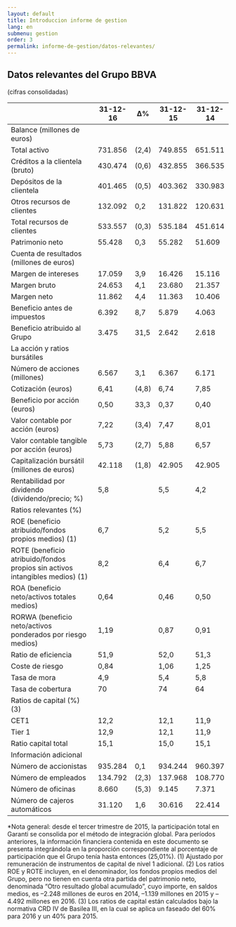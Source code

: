 ```yaml
---
layout: default
title: Introduccion informe de gestion
lang: en
submenu: gestion
order: 3
permalink: informe-de-gestion/datos-relevantes/
---
```



## Datos relevantes del Grupo BBVA
(cifras consolidadas)

<table>
    <thead>
        <tr>
            <th></th>
            <th>31-12-16</th>
            <th>∆%</th>
            <th>31-12-15</th>
            <th>31-12-14</th>
        </tr>
    </thead>
    <tbody>
        <tr>
            <td>Balance (millones de euros)</td>
            <td>&nbsp;</td>
            <td>&nbsp;</td>
            <td>&nbsp;</td>
            <td>&nbsp;</td>
        </tr>
        <tr>
            <td>Total activo</td>
            <td>731.856</td>
            <td>(2,4)</td>
            <td>749.855</td>
            <td>651.511</td>
        </tr>
        <tr>
            <td>Créditos a la clientela (bruto)</td>
            <td>430.474</td>
            <td>(0,6)</td>
            <td>432.855</td>
            <td>366.535</td>
        </tr>
        <tr>
            <td>Depósitos de la clientela</td>
            <td>401.465</td>
            <td>(0,5)</td>
            <td>403.362</td>
            <td>330.983</td>
        </tr>
        <tr>
            <td>Otros recursos de clientes</td>
            <td>132.092</td>
            <td>0,2</td>
            <td>131.822</td>
            <td>120.631</td>
        </tr>
        <tr>
            <td>Total recursos de clientes</td>
            <td>533.557</td>
            <td>(0,3)</td>
            <td>535.184</td>
            <td>451.614</td>
        </tr>
        <tr>
            <td>Patrimonio neto</td>
            <td>55.428</td>
            <td>0,3</td>
            <td>55.282</td>
            <td>51.609</td>
        </tr>
        <tr>
            <td>Cuenta de resultados (millones de euros)</td>
            <td>&nbsp;</td>
            <td>&nbsp;</td>
            <td>&nbsp;</td>
            <td>&nbsp;</td>
        </tr>
        <tr>
            <td>Margen de intereses</td>
            <td>17.059</td>
            <td>3,9</td>
            <td>16.426</td>
            <td>15.116</td>
        </tr>
        <tr>
            <td>Margen bruto</td>
            <td>24.653</td>
            <td>4,1</td>
            <td>23.680</td>
            <td>21.357</td>
        </tr>
        <tr>
            <td>Margen neto</td>
            <td>11.862</td>
            <td>4,4</td>
            <td>11.363</td>
            <td>10.406</td>
        </tr>
        <tr>
            <td>Beneficio antes de impuestos</td>
            <td>6.392</td>
            <td>8,7</td>
            <td>5.879</td>
            <td>4.063</td>
        </tr>
        <tr>
            <td>Beneficio atribuido al Grupo</td>
            <td>3.475</td>
            <td>31,5</td>
            <td>2.642</td>
            <td>2.618</td>
        </tr>
        <tr>
            <td>La acción y ratios bursátiles</td>
            <td>&nbsp;</td>
            <td>&nbsp;</td>
            <td>&nbsp;</td>
            <td>&nbsp;</td>
        </tr>
        <tr>
            <td>Número de acciones (millones)</td>
            <td>6.567</td>
            <td>3,1</td>
            <td>6.367</td>
            <td>6.171</td>
        </tr>
        <tr>
            <td>Cotización (euros)</td>
            <td>6,41</td>
            <td>(4,8)</td>
            <td>6,74</td>
            <td>7,85</td>
        </tr>
        <tr>
            <td>Beneficio por acción (euros) </td>
            <td>0,50</td>
            <td>33,3</td>
            <td>0,37</td>
            <td>0,40</td>
        </tr>
        <tr>
            <td>Valor contable por acción (euros)</td>
            <td>7,22</td>
            <td>(3,4)</td>
            <td>7,47</td>
            <td>8,01</td>
        </tr>
        <tr>
            <td>Valor contable tangible por acción (euros)</td>
            <td>5,73</td>
            <td>(2,7)</td>
            <td>5,88</td>
            <td>6,57</td>
        </tr>
        <tr>
            <td>Capitalización bursátil (millones de euros)</td>
            <td>42.118</td>
            <td>(1,8)</td>
            <td>42.905</td>
            <td>42.905</td>
        </tr>
        <tr>
            <td>Rentabilidad por dividendo (dividendo/precio; %)</td>
            <td>5,8</td>
            <td>&nbsp;</td>
            <td>5,5</td>
            <td>4,2</td>
        </tr>
        <tr>
            <td>Ratios relevantes (%)</td>
            <td>&nbsp;</td>
            <td>&nbsp;</td>
            <td>&nbsp;</td>
            <td>&nbsp;</td>
        </tr>
        <tr>
            <td>ROE (beneficio atribuido/fondos propios medios) (1)</td>
            <td>6,7</td>
            <td>&nbsp;</td>
            <td>5,2</td>
            <td>5,5</td>
        </tr>
        <tr>
            <td>ROTE (beneficio atribuido/fondos propios sin activos intangibles medios) (1)</td>
            <td>8,2</td>
            <td>&nbsp;</td>
            <td>6,4</td>
            <td>6,7</td>
        </tr>
        <tr>
            <td>ROA (beneficio neto/activos totales medios)</td>
            <td>0,64</td>
            <td>&nbsp;</td>
            <td>0,46</td>
            <td>0,50</td>
        </tr>
        <tr>
            <td>RORWA (beneficio neto/activos ponderados por riesgo medios)</td>
            <td>1,19</td>
            <td>&nbsp;</td>
            <td>0,87</td>
            <td>0,91</td>
        </tr>
        <tr>
            <td>Ratio de eficiencia</td>
            <td>51,9</td>
            <td>&nbsp;</td>
            <td>52,0</td>
            <td>51,3</td>
        </tr>
        <tr>
            <td>Coste de riesgo</td>
            <td>0,84</td>
            <td>&nbsp;</td>
            <td>1,06</td>
            <td>1,25</td>
        </tr>
        <tr>
            <td>Tasa de mora </td>
            <td>4,9</td>
            <td>&nbsp;</td>
            <td>5,4</td>
            <td>5,8</td>
        </tr>
        <tr>
            <td>Tasa de cobertura</td>
            <td>70</td>
            <td>&nbsp;</td>
            <td>74</td>
            <td>64</td>
        </tr>
        <tr>
            <td>Ratios de capital (%) (3)</td>
            <td>&nbsp;</td>
            <td>&nbsp;</td>
            <td>&nbsp;</td>
            <td>&nbsp;</td>
        </tr>
        <tr>
            <td>CET1</td>
            <td>12,2</td>
            <td>&nbsp;</td>
            <td>12,1</td>
            <td>11,9</td>
        </tr>
        <tr>
            <td>Tier 1 </td>
            <td>12,9</td>
            <td>&nbsp;</td>
            <td>12,1</td>
            <td>11,9</td>
        </tr>
        <tr>
            <td>Ratio capital total</td>
            <td>15,1</td>
            <td>&nbsp;</td>
            <td>15,0</td>
            <td>15,1</td>
        </tr>
        <tr>
            <td>Información adicional</td>
            <td>&nbsp;</td>
            <td>&nbsp;</td>
            <td>&nbsp;</td>
            <td>&nbsp;</td>
        </tr>
        <tr>
            <td>Número de accionistas</td>
            <td>935.284</td>
            <td>0,1</td>
            <td>934.244</td>
            <td>960.397</td>
        </tr>
        <tr>
            <td>Número de empleados </td>
            <td>134.792</td>
            <td>(2,3)</td>
            <td>137.968</td>
            <td>108.770</td>
        </tr>
        <tr>
            <td>Número de oficinas </td>
            <td>8.660</td>
            <td>(5,3)</td>
            <td>9.145</td>
            <td>7.371</td>
        </tr>
        <tr>
            <td>Número de cajeros automáticos </td>
            <td>31.120</td>
            <td>1,6</td>
            <td>30.616</td>
            <td>22.414</td>
        </tr>
    </tbody>
</table>

*Nota general: desde el tercer trimestre de 2015, la participación total en Garanti se consolida por el método de integración global. Para períodos anteriores, la información financiera contenida en este documento se presenta integrándola en la proporción correspondiente al porcentaje de participación que el Grupo tenía hasta entonces (25,01%).
(1) Ajustado por remuneración de instrumentos de capital de nivel 1 adicional.
(2) Los ratios ROE y ROTE incluyen, en el denominador, los fondos propios medios del Grupo, pero no tienen en cuenta otra partida del patrimonio neto, denominada “Otro resultado global acumulado”, cuyo importe, en saldos medios, es –2.248 millones de euros en 2014, –1.139 millones en 2015 y –4.492 millones en 2016.
(3) Los ratios de capital están calculados bajo la normativa CRD IV de Basilea III, en la cual se aplica un faseado del 60% para 2016 y un 40% para 2015.